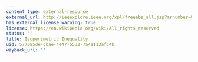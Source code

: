 ```yaml
---
content_type: external-resource
external_url: http://ieeexplore.ieee.org/xpl/freeabs_all.jsp?arnumber=89553
has_external_license_warning: true
license: https://en.wikipedia.org/wiki/All_rights_reserved
status: ''
title: Isoperimetric Inequality
uid: 577085de-cbae-4e47-b532-7a4e113afc4b
wayback_url: ''
---
```

